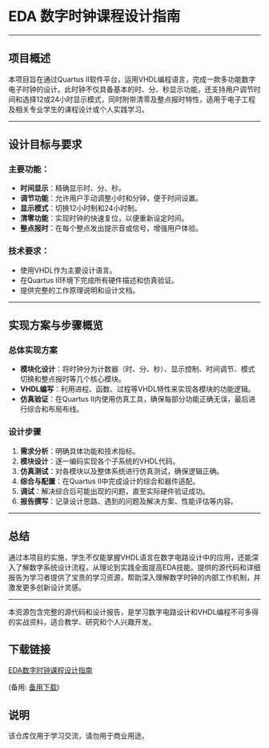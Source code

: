 # EDA 数字时钟课程设计指南

---

## 项目概述

本项目旨在通过Quartus II软件平台，运用VHDL编程语言，完成一款多功能数字电子时钟的设计。此时钟不仅具备基本的时、分、秒显示功能，还支持用户调节时间和选择12或24小时显示模式，同时附带清零及整点报时特性，适用于电子工程及相关专业学生的课程设计或个人实践学习。

---

## 设计目标与要求

### 主要功能：
- **时间显示**：精确显示时、分、秒。
- **调节功能**：允许用户手动调整小时和分钟，便于时间设置。
- **显示模式**：切换12小时制和24小时制。
- **清零功能**：实现时钟的快速复位，以便重新设定时间。
- **整点报时**：在每个整点发出提示音或信号，增强用户体验。

### 技术要求：
- 使用VHDL作为主要设计语言。
- 在Quartus II环境下完成所有硬件描述和仿真验证。
- 提供完整的工作原理说明和设计文档。

---

## 实现方案与步骤概览

### 总体实现方案
- **模块化设计**：将时钟分为计数器（时、分、秒）、显示控制、时间调节、模式切换和整点报时等几个核心模块。
- **VHDL编写**：利用进程、函数、过程等VHDL特性来实现各模块的功能逻辑。
- **仿真验证**：在Quartus II内使用仿真工具，确保每部分功能正确无误，最后进行综合和布局布线。

### 设计步骤
1. **需求分析**：明确具体功能和技术指标。
2. **模块设计**：逐一编码实现各个子系统的VHDL代码。
3. **仿真测试**：对各模块以及整体系统进行仿真测试，确保逻辑正确。
4. **综合与配置**：在Quartus II中完成设计的综合和器件适配。
5. **调试**：解决综合后可能出现的问题，直至实际硬件验证成功。
6. **报告撰写**：记录设计思路、遇到的问题及解决方案、性能评估等内容。

---

## 总结

通过本项目的实施，学生不仅能掌握VHDL语言在数字电路设计中的应用，还能深入了解数字系统设计流程，从理论到实践全面提高EDA技能。提供的源代码和详细报告为学习者提供了宝贵的学习资源，帮助深入理解数字时钟的内部工作机制，并激发更多创新设计灵感。

---

本资源包含完整的源代码和设计报告，是学习数字电路设计和VHDL编程不可多得的实战资料，适合教学、研究和个人兴趣开发。

## 下载链接
[EDA数字时钟课程设计指南](https://pan.quark.cn/s/177a5c284f81) 

(备用: [备用下载](https://pan.baidu.com/s/1gz_lYGb8BNt9T6YleGQTAA?pwd=1223))

## 说明

该仓库仅用于学习交流，请勿用于商业用途。
